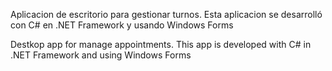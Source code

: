 Aplicacion de escritorio para gestionar turnos.
Esta aplicacion se desarrolló con C# en .NET Framework y usando Windows Forms

Destkop app for manage appointments. 
This app is developed with C# in .NET Framework and using Windows Forms
